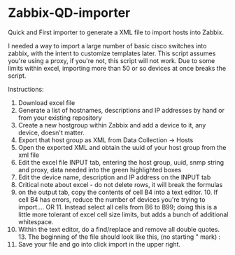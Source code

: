 # Zabbix-QD-importer
Quick and First importer to generate a XML file to import hosts into Zabbix.

I needed a way to import a large number of basic cisco switches into zabbix, with the intent to customize templates later.
This script assumes you're using a proxy, if you're not, this script will not work.
Due to some limits within excel, importing more than 50 or so devices at once breaks the script.

Instructions:
1. Download excel file
2. Generate a list of hostnames, descriptions and IP addresses by hand or from your existing repository
3. Create a new hostgroup within Zabbix and add a device to it, any device, doesn't matter.
4. Export that host group as XML from Data Collection -> Hosts
5. Open the exported XML and obtain the uuid of your host group from the xml file
6. Edit the excel file INPUT tab, entering the host group, uuid, snmp string and proxy, data needed into the green highlighted boxes
7. Edit the device name, description and IP address on the INPUT tab
8. Critical note about excel - do not delete rows, it will break the formulas
9. on the output tab, copy the contents of cell B4 into a text editor.
    10. If cell B4 has errors, reduce the number of devices you're trying to import.... OR
    11. Instead select all cells from B6 to B99; doing this is a little more tolerant of excel cell size limits, but adds a bunch of additional whitespace.
12. Within the text editor, do a find/replace and remove all double quotes.
    13. The beginning of the file should look like this, (no starting " mark) : <?xml version='1.0' encoding='UTF-8'?>
14. Save your file and go into click import in the upper right.
